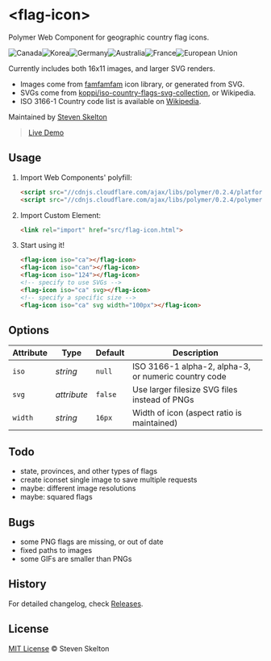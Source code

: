 &lt;flag-icon&gt;
===========

Polymer Web Component for geographic country flag icons.

![Canada](https://raw.githubusercontent.com/stevenrskelton/flag-icon/master/png/ca.png "Canada")![Korea](https://raw.githubusercontent.com/stevenrskelton/flag-icon/master/png/kr.png "Korea")![Germany](https://raw.githubusercontent.com/stevenrskelton/flag-icon/master/png/de.png "Germany")![Australia](https://raw.githubusercontent.com/stevenrskelton/flag-icon/master/png/au.png "Australia")![France](https://raw.githubusercontent.com/stevenrskelton/flag-icon/master/png/fr.png "France")![European Union](https://raw.githubusercontent.com/stevenrskelton/flag-icon/master/png/europeanunion.png "European Union")

Currently includes both 16x11 images, and larger SVG renders.
* Images come from [famfamfam](http://www.famfamfam.com/lab/icons/flags/) icon library, or generated from SVG.
* SVGs come from [koppi/iso-country-flags-svg-collection](https://github.com/koppi/iso-country-flags-svg-collection), or Wikipedia.
* ISO 3166-1 Country code list is available on [Wikipedia](http://en.wikipedia.org/wiki/ISO_3166-1).

Maintained by [Steven Skelton](https://github.com/stevenrskelton)

> [Live Demo](http://files.stevenskelton.ca/flag-icon/examples/index.html)

## Usage

1. Import Web Components' polyfill:

	```html
	<script src="//cdnjs.cloudflare.com/ajax/libs/polymer/0.2.4/platform.js"></script>
	<script src="//cdnjs.cloudflare.com/ajax/libs/polymer/0.2.4/polymer.js"></script>
	```

2. Import Custom Element:

	```html
	<link rel="import" href="src/flag-icon.html">
	```

3. Start using it!

	```html
	<flag-icon iso="ca"></flag-icon>
	<flag-icon iso="can"></flag-icon>
	<flag-icon iso="124"></flag-icon>
	<!-- specify to use SVGs -->
	<flag-icon iso="ca" svg></flag-icon>
	<!-- specify a specific size -->
	<flag-icon iso="ca" svg width="100px"></flag-icon>
	```

## Options

Attribute			| Type			| Default		| Description
---					| ---			| ---			| ---
`iso`				| *string*		| `null`		| ISO 3166-1 alpha-2, alpha-3, or numeric country code
`svg`				| *attribute*	| `false`		| Use larger filesize SVG files instead of PNGs
`width`				| *string*		| `16px`		| Width of icon (aspect ratio is maintained)

## Todo
- state, provinces, and other types of flags
- create iconset single image to save multiple requests
- maybe: different image resolutions
- maybe: squared flags

## Bugs
- some PNG flags are missing, or out of date
- fixed paths to images
- some GIFs are smaller than PNGs

## History

For detailed changelog, check [Releases](https://github.com/stevenrskelton/flag-icon/releases).

## License

[MIT License](http://opensource.org/licenses/MIT) © Steven Skelton